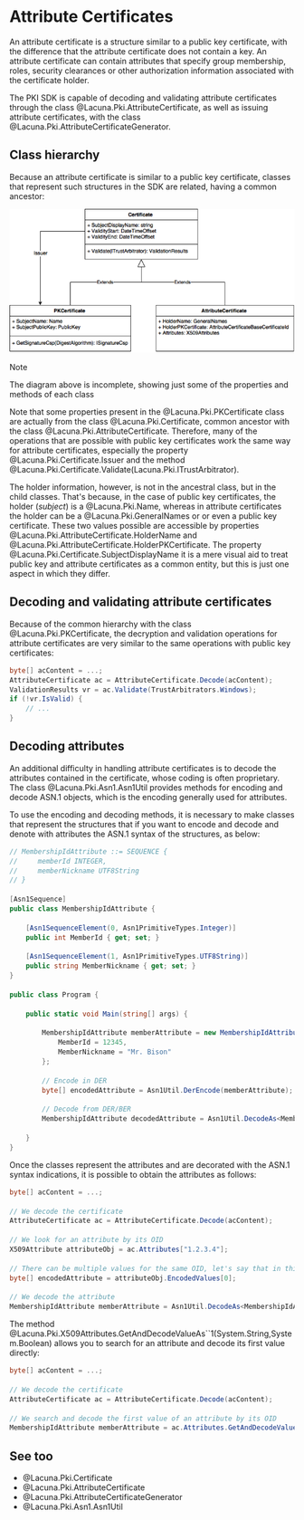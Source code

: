 ﻿# Attribute Certificates

An attribute certificate is a structure similar to a public key certificate, 
with the difference that the attribute certificate does not contain a key. An 
attribute certificate can contain attributes that specify group membership, 
roles, security clearances or other authorization information associated with 
the certificate holder.

The PKI SDK is capable of decoding and validating attribute certificates through 
the class @Lacuna.Pki.AttributeCertificate, as well as issuing attribute 
certificates, with the class @Lacuna.Pki.AttributeCertificateGenerator.

## Class hierarchy

Because an attribute certificate is similar to a public key certificate, classes 
that represent such structures
in the SDK are related, having a common ancestor:

![Certificate classes](../../../../images/pki-sdk/certificate-classes.png)

> [!NOTE]
> The diagram above is incomplete, showing just some of the properties and methods of each class

Note that some properties present in the @Lacuna.Pki.PKCertificate class are 
actually from the class @Lacuna.Pki.Certificate, common ancestor with the class @Lacuna.Pki.AttributeCertificate. Therefore, many of the operations
that are possible with public key certificates work the same way for attribute 
certificates, especially the property @Lacuna.Pki.Certificate.Issuer and the method @Lacuna.Pki.Certificate.Validate(Lacuna.Pki.ITrustArbitrator).

The holder information, however, is not in the ancestral class, but in the child 
classes. That's because, in the case of public key certificates, the holder 
(*subject*) is a @Lacuna.Pki.Name, whereas in attribute certificates the holder 
can be a @Lacuna.Pki.GeneralNames or or even a public key certificate. These two 
values possible are accessible by properties @Lacuna.Pki.AttributeCertificate.HolderName and
@Lacuna.Pki.AttributeCertificate.HolderPKCertificate. The property @Lacuna.Pki.Certificate.SubjectDisplayName it is a
mere visual aid to treat public key and attribute certificates as a common 
entity, but this is just one aspect in which they differ.

## Decoding and validating attribute certificates

Because of the common hierarchy with the class @Lacuna.Pki.PKCertificate, the 
decryption and validation operations for attribute certificates are very similar 
to the same operations with public key certificates:

```cs
byte[] acContent = ...;
AttributeCertificate ac = AttributeCertificate.Decode(acContent);
ValidationResults vr = ac.Validate(TrustArbitrators.Windows);
if (!vr.IsValid) {
	// ...
}
```
## Decoding attributes

An additional difficulty in handling attribute certificates is to decode the attributes contained in the certificate,
whose coding is often proprietary. The class @Lacuna.Pki.Asn1.Asn1Util provides methods for encoding and
decode ASN.1 objects, which is the encoding generally used for attributes.

To use the encoding and decoding methods, it is necessary to make classes that represent the structures that
if you want to encode and decode and denote with attributes the ASN.1 syntax of the structures, as below:

```cs
// MembershipIdAttribute ::= SEQUENCE {
//     memberId INTEGER,
//     memberNickname UTF8String
// }

[Asn1Sequence]
public class MembershipIdAttribute {

    [Asn1SequenceElement(0, Asn1PrimitiveTypes.Integer)]
    public int MemberId { get; set; }

    [Asn1SequenceElement(1, Asn1PrimitiveTypes.UTF8String)]
    public string MemberNickname { get; set; }
}

public class Program {

    public static void Main(string[] args) {

        MembershipIdAttribute memberAttribute = new MembershipIdAttribute() {
            MemberId = 12345,
            MemberNickname = "Mr. Bison"
        };

        // Encode in DER
        byte[] encodedAttribute = Asn1Util.DerEncode(memberAttribute);

        // Decode from DER/BER
        MembershipIdAttribute decodedAttribute = Asn1Util.DecodeAs<MembershipIdAttribute>(encodedAttribute);

    }
}
```
Once the classes represent the attributes and are decorated with the ASN.1 syntax indications, it is possible to obtain the attributes as follows:

```cs
byte[] acContent = ...;

// We decode the certificate
AttributeCertificate ac = AttributeCertificate.Decode(acContent);

// We look for an attribute by its OID
X509Attribute attributeObj = ac.Attributes["1.2.3.4"];

// There can be multiple values for the same OID, let's say that in this case we are only interested in the first value
byte[] encodedAttribute = attributeObj.EncodedValues[0];

// We decode the attribute
MembershipIdAttribute memberAttribute = Asn1Util.DecodeAs<MembershipIdAttribute>(encodedAttribute);
```

The method @Lacuna.Pki.X509Attributes.GetAndDecodeValueAs``1(System.String,System.Boolean) allows you to search for an attribute and decode its first value directly:

```cs
byte[] acContent = ...;

// We decode the certificate
AttributeCertificate ac = AttributeCertificate.Decode(acContent);

// We search and decode the first value of an attribute by its OID
MembershipIdAttribute memberAttribute = ac.Attributes.GetAndDecodeValueAs<MembershipIdAttribute>("1.2.3.4");
```

## See too

* @Lacuna.Pki.Certificate
* @Lacuna.Pki.AttributeCertificate
* @Lacuna.Pki.AttributeCertificateGenerator
* @Lacuna.Pki.Asn1.Asn1Util